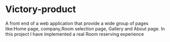 # Victory-product
A front end of a web application that provide a wide group of pages like:Home page, company,Room selection page, Gallery and About page. In this project I have implemented a real Room reserving experience 
